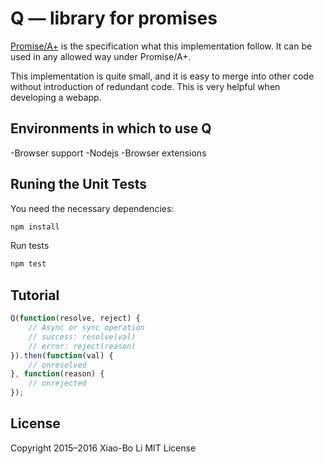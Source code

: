 Q — library for promises
==================================================

[Promise/A+](https://promisesaplus.com/) is the specification what this implementation follow. It can be used in any allowed way under Promise/A+.

This implementation is quite small, and it is easy to merge into other code without introduction of redundant code. This is very helpful when developing a webapp.

Environments in which to use Q
--------------------------------------------------

-Browser support
-Nodejs
-Browser extensions

Runing the Unit Tests
--------------------------------------------------

You need the necessary dependencies:

```sh
npm install
```

Run tests

```sh
npm test
```

Tutorial
-------------------------------------------------

```js
Q(function(resolve, reject) {
    // Async or sync operation
    // success: resolve(val)
    // error: reject(reason)
}).then(function(val) {
    // onresolved
}, function(reason) {
    // onrejected
});
```


License
-------------------------------------------------

Copyright 2015–2016 Xiao-Bo Li MIT License